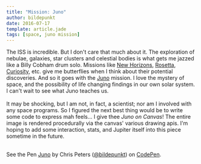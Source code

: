 ```yaml
---
title: "Mission: Juno"
author: bildepunkt
date: 2016-07-17
template: article.jade
tags: [space, juno mission]
---
```


The ISS is incredible. But I don't care that much about it. The exploration of nebulae, galaxies, star clusters and celestial bodies is what gets me jazzed like a Billy Cobham drum solo. Missions like [New Horizons](https://www.nasa.gov/mission_pages/newhorizons/main/index.html), [Rosetta](https://www.nasa.gov/rosetta), [Curiosity](https://www.nasa.gov/mission_pages/msl/index.html), etc. give me butterflies when I think about their potential discoveries. And so it goes with the [Juno](https://www.nasa.gov/mission_pages/juno/main/index.html) mission. I love the mystery of space, and the possibility of life changing findings in our own solar system. I can't wait to see what Juno teaches us.    
&nbsp;    
It may be shocking, but I am not, in fact, a scientist; nor am I involved with any space programs. So I figured the next best thing would be to write some code to express mah feels... I give thee *Juno on Canvas*! The entire image is rendered procedurally via the canvas' various drawing apis. I'm hoping to add some interaction, stats, and Jupiter itself into this piece sometime in the future.    
&nbsp;    
<p data-height="536" data-theme-id="0" data-slug-hash="XKVvba" data-default-tab="result" data-user="bildepunkt" data-embed-version="2" class="codepen">See the Pen <a href="https://codepen.io/bildepunkt/pen/XKVvba/">Juno</a> by Chris Peters (<a href="http://codepen.io/bildepunkt">@bildepunkt</a>) on <a href="http://codepen.io">CodePen</a>.</p>
<script async src="//assets.codepen.io/assets/embed/ei.js"></script>
